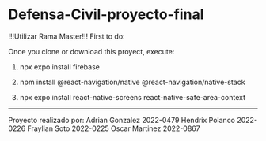﻿# Defensa-Civil-proyecto-final
!!!Utilizar Rama Master!!!
First to do:

Once you clone or download this proyect, execute:

1. npx expo install firebase

2. npm install @react-navigation/native @react-navigation/native-stack

3. npx expo install react-native-screens react-native-safe-area-context


______________________________________________________________________
Proyecto realizado por:
Adrian Gonzalez 2022-0479
Hendrix Polanco 2022-0226
Fraylian Soto 2022-0225
Oscar Martinez 2022-0867
